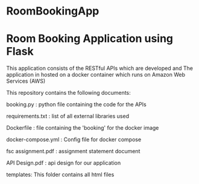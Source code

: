 # RoomBookingApp
# Room Booking Application using Flask
This application consists of the RESTful APIs which are developed and The application in hosted on a docker container which runs on Amazon Web Services (AWS)

This repository contains the following documents:

booking.py : python file containing the code for the APIs

requirements.txt : list of all external libraries used

Dockerfile : file containing the 'booking' for the docker image

docker-compose.yml : Config file for docker compose

fsc assignment.pdf : assignment statement document

API Design.pdf : api design for our application

templates: This folder contains all html files
